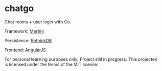 chatgo
======

Chat rooms + user login with Go.   

Framework: [Martini](https://github.com/go-martini/martini)

Persistence: [RethinkDB](http://rethinkdb.com/)

Frontend: [AngularJS](https://angularjs.org/)

For personal learning purposes only. Project still in progress.
This projected is licensed under the terms of the MIT license.
